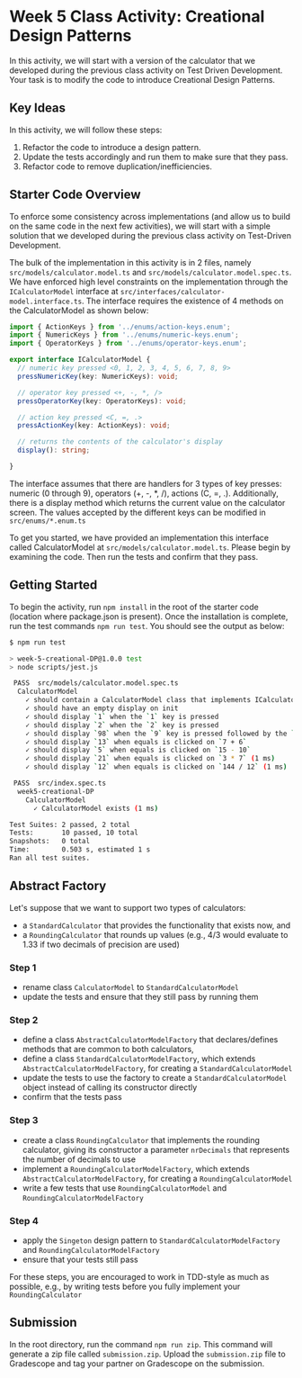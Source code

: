 # Week 5 Class Activity: Creational Design Patterns

In this activity, we will start with a version of the calculator that we developed during the previous class activity on Test Driven Development.  Your task is to modify the code to introduce Creational Design Patterns.

## Key Ideas

In this activity, we will follow these steps:
1. Refactor the code to introduce a design pattern.
2. Update the tests accordingly and run them to make sure that they pass.
3. Refactor code to remove duplication/inefficiencies.

## Starter Code Overview

To enforce some consistency across implementations (and allow us to build on the same code in the next few activities), we will start with a simple solution that we developed during the previous class activity on Test-Driven Development. 

The bulk of the implementation in this activity is in 2 files, namely `src/models/calculator.model.ts` and `src/models/calculator.model.spec.ts`.
We have enforced high level constraints on the implementation through the `ICalculatorModel` interface at `src/interfaces/calculator-model.interface.ts`.
The interface requires the existence of 4 methods on the CalculatorModel as shown below:

```typescript
import { ActionKeys } from '../enums/action-keys.enum';
import { NumericKeys } from '../enums/numeric-keys.enum';
import { OperatorKeys } from '../enums/operator-keys.enum';

export interface ICalculatorModel {
  // numeric key pressed <0, 1, 2, 3, 4, 5, 6, 7, 8, 9>
  pressNumericKey(key: NumericKeys): void;

  // operator key pressed <+, -, *, />
  pressOperatorKey(key: OperatorKeys): void;

  // action key pressed <C, =, .>
  pressActionKey(key: ActionKeys): void;

  // returns the contents of the calculator's display
  display(): string;

}

```

The interface assumes that there are handlers for 3 types of key presses: numeric (0 through 9), operators (+, -, *, /), actions (C, =, .).
Additionally, there is a display method which returns the current value on the calculator screen.
The values accepted by the different keys can be modified in `src/enums/*.enum.ts`

To get you started, we have provided an implementation this interface called CalculatorModel at `src/models/calculator.model.ts`. Please begin by examining the code. Then run the tests and confirm that they pass.

## Getting Started

To begin the activity, run `npm install` in the root of the starter code (location where package.json is present).
Once the installation is complete, run the test commands `npm run test`. You should see the output as below:

```bash
$ npm run test

> week-5-creational-DP@1.0.0 test
> node scripts/jest.js

 PASS  src/models/calculator.model.spec.ts
  CalculatorModel
    ✓ should contain a CalculatorModel class that implements ICalculatorModel (2 ms)
    ✓ should have an empty display on init
    ✓ should display `1` when the `1` key is pressed
    ✓ should display `2` when the `2` key is pressed
    ✓ should display `98` when the `9` key is pressed followed by the `8` key
    ✓ should display `13` when equals is clicked on `7 + 6`
    ✓ should display `5` when equals is clicked on `15 - 10`
    ✓ should display `21` when equals is clicked on `3 * 7` (1 ms)
    ✓ should display `12` when equals is clicked on `144 / 12` (1 ms)

 PASS  src/index.spec.ts
  week5-creational-DP
    CalculatorModel
      ✓ CalculatorModel exists (1 ms)

Test Suites: 2 passed, 2 total
Tests:       10 passed, 10 total
Snapshots:   0 total
Time:        0.503 s, estimated 1 s
Ran all test suites.
```

## Abstract Factory

Let's suppose that we want to support two types of calculators:
- a `StandardCalculator` that provides the functionality that exists now, and
- a `RoundingCalculator` that rounds up values (e.g., 4/3 would evaluate to 1.33 if two decimals of precision are used)

### Step 1
  - rename class `CalculatorModel` to `StandardCalculatorModel`
  - update the tests and ensure that they still pass by running them

### Step 2  
  - define a class `AbstractCalculatorModelFactory` that declares/defines methods that are common to both calculators,
  - define a class `StandardCalculatorModelFactory`, which extends `AbstractCalculatorModelFactory`, for creating a `StandardCalculatorModel`
  - update the tests to use the factory to create a `StandardCalculatorModel` object instead of calling its constructor directly
  - confirm that the tests pass

### Step 3
  - create a class `RoundingCalculator` that implements the rounding calculator, giving its constructor a parameter `nrDecimals` that represents the number of decimals to use
  - implement a `RoundingCalculatorModelFactory`, which extends `AbstractCalculatorModelFactory`, for creating a `RoundingCalculatorModel`
  - write a few tests that use `RoundingCalculatorModel` and `RoundingCalculatorModelFactory`

### Step 4
  - apply the `Singeton` design pattern to `StandardCalculatorModelFactory` and `RoundingCalculatorModelFactory`
  - ensure that your tests still pass

For these steps, you are encouraged to work in TDD-style as much as possible, e.g., by writing tests before you fully implement your `RoundingCalculator`

## Submission

In the root directory, run the command `npm run zip`. This command will generate a zip file called `submission.zip`. Upload the `submission.zip` file to Gradescope and tag your partner on Gradescope on the submission.
